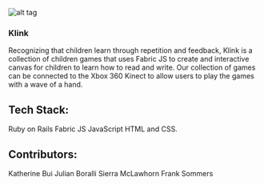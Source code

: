 ![alt tag](http://imgur.com/a/UmPR0)

### Klink

Recognizing that children learn through repetition and feedback, Klink is a collection of children games that uses Fabric JS to create and interactive canvas for children to learn how to read and write. Our collection of games can be connected to the Xbox 360 Kinect to allow users to play the games with a wave of a hand.

## Tech Stack:
Ruby on Rails
Fabric JS
JavaScript
HTML and CSS.

## Contributors:
Katherine Bui
Julian Boralli
Sierra McLawhorn
Frank Sommers